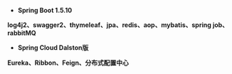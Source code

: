 - **Spring Boot 1.5.10**

**log4j2、swagger2、thymeleaf、jpa、redis、aop、mybatis、spring job、rabbitMQ**

- **Spring Cloud Dalston版**

**Eureka、Ribbon、Feign、分布式配置中心**
